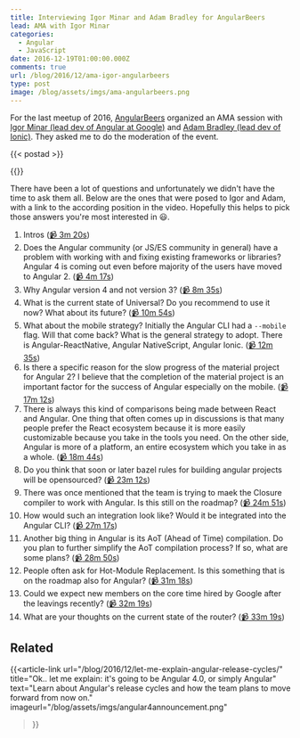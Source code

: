 ```yaml
---
title: Interviewing Igor Minar and Adam Bradley for AngularBeers
lead: AMA with Igor Minar
categories:
  - Angular
  - JavaScript
date: 2016-12-19T01:00:00.000Z
comments: true
url: /blog/2016/12/ama-igor-angularbeers
type: post
image: /blog/assets/imgs/ama-angularbeers.png
---
```


<div class="article-intro">
    For the last meetup of 2016, <a href="http://angularbeers.org/" target="_blank">AngularBeers</a> organized an AMA session with <a href="https://twitter.com/IgorMinar">Igor Minar (lead dev of Angular at Google)</a> and <a href="https://twitter.com/adamdbradley">Adam Bradley (lead dev of Ionic)</a>. They asked me to do the moderation of the event.
</div>

{{< postad >}}

 {{<youtube i2XloM6Q5wc >}}
 

There have been a lot of questions and unfortunately we didn't have the time to ask them all. Below are the ones that were posed to Igor and Adam, with a link to the according position in the video. Hopefully this helps to pick those answers you're most interested in :smiley:.

1. Intros ([:video_camera: 3m 20s](https://youtu.be/i2XloM6Q5wc?t=3m20s))
1. Does the Angular community (or JS/ES community in general) have a problem with working with and fixing existing frameworks or libraries? Angular 4 is coming out even before majority of the users have moved to Angular 2. ([:video_camera: 4m 17s](https://youtu.be/i2XloM6Q5wc?t=4m17s))
1. Why Angular version 4 and not version 3? ([:video_camera: 8m 35s](https://youtu.be/i2XloM6Q5wc?t=8m37s))
1. What is the current state of Universal? Do you recommend to use it now? What about its future? ([:video_camera: 10m 54s](https://youtu.be/i2XloM6Q5wc?t=10m54s))
1. What about the mobile strategy? Initially the Angular CLI had a `--mobile` flag. Will that come back? What is the general strategy to adopt. There is Angular-ReactNative, Angular NativeScript, Angular Ionic. ([:video_camera: 12m 35s](https://youtu.be/i2XloM6Q5wc?t=12m35s))
1. Is there a specific reason for the slow progress of the material project for Angular 2? I believe that the completion of the material project is an important factor for the success of Angular especially on the mobile. ([:video_camera: 17m 12s](https://youtu.be/i2XloM6Q5wc?t=17m12s))
1. There is always this kind of comparisons being made between React and Angular. One thing that often comes up in discussions is that many people prefer the React ecosystem because it is more easily customizable because you take in the tools you need. On the other side, Angular is more of a platform, an entire ecosystem which you take in as a whole. ([:video_camera: 18m 44s](https://youtu.be/i2XloM6Q5wc?t=18m44s))
1. Do you think that soon or later bazel rules for building angular projects will be opensourced? ([:video_camera: 23m 12s](https://youtu.be/i2XloM6Q5wc?t=23m12s))
1. There was once mentioned that the team is trying to maek the Closure compiler to work with Angular. Is this still on the roadmap? ([:video_camera: 24m 51s](https://youtu.be/i2XloM6Q5wc?t=24m51s))
1. How would such an integration look like? Would it be integrated into the Angular CLI? ([:video_camera: 27m 17s](https://youtu.be/i2XloM6Q5wc?t=27m17s))
1. Another big thing in Angular is its AoT (Ahead of Time) compilation. Do you plan to further simplify the AoT compilation process? If so, what are some plans? ([:video_camera: 28m 50s](https://youtu.be/i2XloM6Q5wc?t=28m50s))
1. People often ask for Hot-Module Replacement. Is this something that is on the roadmap also for Angular? ([:video_camera: 31m 18s](https://youtu.be/i2XloM6Q5wc?t=31m18s))
1. Could we expect new members on the core time hired by Google after the leavings recently? ([:video_camera: 32m 19s](https://youtu.be/i2XloM6Q5wc?t=32m19s))
1. What are your thoughts on the current state of the router? ([:video_camera: 33m 19s](https://youtu.be/i2XloM6Q5wc?t=33m19s))

## Related

{{<article-link
	url="/blog/2016/12/let-me-explain-angular-release-cycles/"
	title="Ok.. let me explain: it's going to be Angular 4.0, or simply Angular"
	text="Learn about Angular's release cycles and how the team plans to move forward from now on."
	imageurl="/blog/assets/imgs/angular4announcement.png"
>}}





